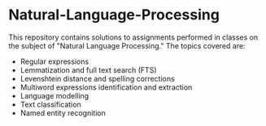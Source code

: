 # Natural-Language-Processing


This repository contains solutions to assignments performed in classes on the subject of "Natural Language Processing." The topics covered are:

- Regular expressions
- Lemmatization and full text search (FTS)
- Levenshtein distance and spelling corrections
- Multiword expressions identification and extraction
- Language modelling
- Text classification
- Named entity recognition
